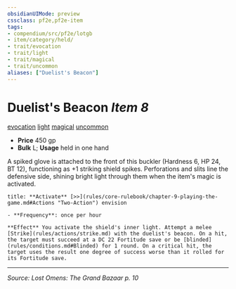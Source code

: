 ```yaml
---
obsidianUIMode: preview
cssclass: pf2e,pf2e-item
tags:
- compendium/src/pf2e/lotgb
- item/category/held/
- trait/evocation
- trait/light
- trait/magical
- trait/uncommon
aliases: ["Duelist's Beacon"]
---
```

# Duelist's Beacon *Item 8*  
[evocation](evocation.md "Evocation School Trait")  [light](Reference/Rules/Traits/light.md "Light Effect Trait")  [magical](magical.md "Magical Item Trait")  [uncommon](uncommon.md "Uncommon Rarity Trait")  

- **Price** 450 gp
- **Bulk** L; **Usage** held in one hand

A spiked glove is attached to the front of this buckler (Hardness 6, HP 24, BT 12), functioning as +1 striking shield spikes. Perforations and slits line the defensive side, shining bright light through them when the item's magic is activated.

```ad-embed-ability
title: **Activate** [>>](rules/core-rulebook/chapter-9-playing-the-game.md#Actions "Two-Action") envision

- **Frequency**: once per hour

**Effect** You activate the shield's inner light. Attempt a melee [Strike](rules/actions/strike.md) with the duelist's beacon. On a hit, the target must succeed at a DC 22 Fortitude save or be [blinded](rules/conditions.md#Blinded) for 1 round. On a critical hit, the target uses the result one degree of success worse than it rolled for its Fortitude save.
```


---
*Source: Lost Omens: The Grand Bazaar p. 10*